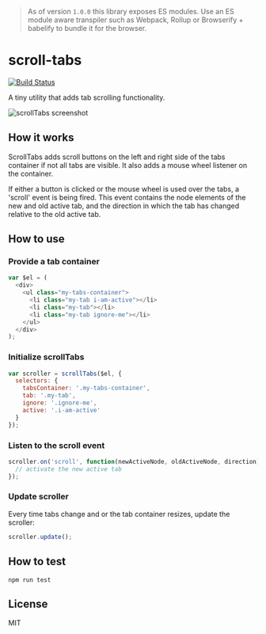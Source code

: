 > As of version `1.0.0` this library exposes ES modules. Use an ES module aware transpiler such as Webpack, Rollup or Browserify + babelify to bundle it for the browser.

# scroll-tabs

[![Build Status](https://travis-ci.com/bpmn-io/scroll-tabs.svg?branch=master)](https://travis-ci.com/bpmn-io/scroll-tabs)

A tiny utility that adds tab scrolling functionality.

![scrollTabs screenshot](https://raw.githubusercontent.com/bpmn-io/scroll-tabs/master/docs/screencast.gif "scrollTabs screenshot")


## How it works

ScrollTabs adds scroll buttons on the left and right side of the tabs container
if not all tabs are visible. It also adds a mouse wheel listener on the
container.

If either a button is clicked or the mouse wheel is used over the tabs,
a 'scroll' event is being fired. This event contains the node elements
of the new and old active tab, and the direction in which the tab has
changed relative to the old active tab.


## How to use

### Provide a tab container

```javascript
var $el = (
  <div>
    <ul class="my-tabs-container">
      <li class="my-tab i-am-active"></li>
      <li class="my-tab"></li>
      <li class="my-tab ignore-me"></li>
    </ul>
  </div>
);
```

### Initialize scrollTabs

```javascript
var scroller = scrollTabs($el, {
  selectors: {
    tabsContainer: '.my-tabs-container',
    tab: '.my-tab',
    ignore: '.ignore-me',
    active: '.i-am-active'
  }
});
```

### Listen to the scroll event

```javascript
scroller.on('scroll', function(newActiveNode, oldActiveNode, direction) {
  // activate the new active tab
});
```

### Update scroller

Every time tabs change and or the tab container resizes, update the scroller:

```javascript
scroller.update();
```

## How to test

```
npm run test
```

## License

MIT